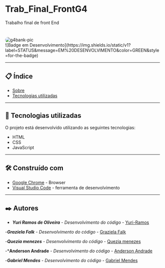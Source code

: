 # Trab_Final_FrontG4
Trabalho final de front End
# 

<div>
<img align="middle" alt="g4bank-pic" style="border-radius:50px;" src="https://www.mxcursos.com/blog/wp-content/uploads/2017/04/front-end-ou-back-end-entenda-as-diferencas-e-descubra-o-seu-perfil.png?width=832&height=466"></a>
</div>
![Badge em Desenvolvimento](https://img.shields.io/static/v1?label=STATUS&message=EM%20DESENVOLVIMENTO&color=GREEN&style=for-the-badge)

--- 

## 📋 Índice

- [Sobre](#frontend-essencial)
- [Tecnologias utilizadas](#-tecnologias-utilizadas)

--- 

## 🚀 Tecnologias utilizadas

O projeto está desenvolvido utilizando as seguintes tecnologias:

- HTML
- CSS
- JavaScript

---  

## 🛠️ Construído com
* [Google Chrome](https://chromeenterprise.google/intl/pt_br/browser/download/) - Browser
* [Visual Studio Code](https://code.visualstudio.com/) - ferramenta de desenvolvimento


--- 

## ✒️ Autores

* ***Yuri Ramos de Oliveira*** - *Desenvolvimento do código* - [Yuri-Ramos](https://github.com/Yuri-Ramos)
 
-***Graziela Falk***  - *Desenvolvimento do código* - [Graziela Falk](https://github.com/grazifalk)

-***Quezia menezes***  - *Desenvolvimento do código* - [Quezia menezes](https://github.com/QueziaMenezes)

-***Anderson Andrade** - *Desenvolvimento do código* -  [Anderson Andrade](https://github.com/)

-***Gabriel Mendes*** - *Desenvolvimento do código* -  [Gabriel Mendes](https://github.com/)

<div>

</div>
